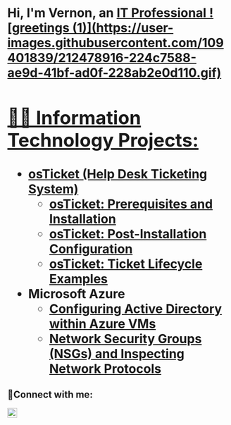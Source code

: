 <h1>Hi, I'm Vernon, an <a href="https://linkedin.com/in/vernonboothe">IT Professional  ![greetings (1)](https://user-images.githubusercontent.com/109401839/212478916-224c7588-ae9d-41bf-ad0f-228ab2e0d110.gif)


<h2>👨‍💻 Information Technology Projects:</h2>

- <b>osTicket (Help Desk Ticketing System)</b>
  - [osTicket: Prerequisites and Installation](https://github.com/VernonB954/osticket-prereqs)
  - [osTicket: Post-Installation Configuration](https://github.com/VernonB954/post-install-config)
  - [osTicket: Ticket Lifecycle Examples](https://github.com/VernonB954/ticket-lifecycle)
- <b>Microsoft Azure</b>
  - [Configuring Active Directory within Azure VMs](https://github.com/VernonB954/configure-ad)
  - [Network Security Groups (NSGs) and Inspecting Network Protocols](https://github.com/VernonB954/azure-network-protocols)

<h2>🤳Connect with me:</h2>

[<img align="left" alt="Josh | LinkedIn" width="22px" src="https://cdn.jsdelivr.net/npm/simple-icons@v3/icons/linkedin.svg" />][linkedin]

[linkedin]: https://linkedin.com/in/vernonboothe
